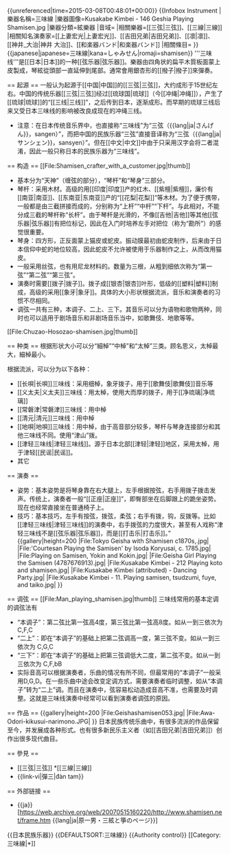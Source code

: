 {{unreferenced|time=2015-03-08T00:48:01+00:00}}
{{Infobox Instrument
|樂器名稱=三味線
|樂器圖像=Kusakabe Kimbei - 146 Geshia Playing Shamisen.jpg
|樂器分類=絃樂器
|音域=
|相關樂器=[[三弦|三弦]]、[[三線|三線]]
|相關知名演奏家=[[上妻宏光|上妻宏光]]、[[吉田兄弟|吉田兄弟]]、[[凛|凛]]、[[神井_大治|神井 大治]]、[[和楽器バンド|和楽器バンド]]
|相關條目=
}}
{{japanese|japanese=三味線|kana=しゃみせん|romaji=shamisen}}
'''三味线'''是[[日本|日本]]的一种[[弦乐器|弦乐器]]。樂器由四角状的扁平木質板面蒙上皮製成，琴絃從頭部一直延伸到尾部。通常會用銀杏形的[[撥子|撥子]]來彈奏。

== 起源 ==
一般认为起源于[[中国|中国]]的[[三弦|三弦]]，大约成形于15世纪左右。中国的传统乐器[[三弦|三弦]]经过[[琉球国|琉球]]（今[[冲绳|冲绳]]），产生了[[琉球|琉球]]的“[[三线|三线]]”，之后传到日本，逐渐成形。而早期的琉球三线后来又受日本三味线的影响被改良成现在的冲绳三线。
* 注意：在日本传统音乐界中，也直接称“三味线”为“三弦（{{lang|ja|さんげん}}，sangen）”，而把中国的民族乐器“三弦”直接音译称为“三弦（{{lang|ja|サンシェン}}，sansyen）”。但在[[中文|中文]]中由于只采用汉字会将二者混淆，因此一般只称日本的民族乐器为“三味线”。

== 构造 ==
[[File:Shamisen_crafter_with_a_customer.jpg|thumb]]
* 基本分为“天神”（缠弦的部分），“琴杆”和“琴身”三部分。
* 琴杆：采用木材。高级的用[[印度|印度]]产的红木、[[紫檀|紫檀]]，廉价有[[南亚|南亚]]、[[东南亚|东南亚]]产的“[[花梨|花梨]]”等木材。为了便于携带，一般都是由三截拼接而成的，分别称为“上杆”“中杆”“下杆”。与此相对，不能分成三截的琴杆称“长杆”。由于琴杆是光滑的，不像[[吉他|吉他]]等其他[[弦乐器|弦乐器]]有把位标记，因此在入门时培养左手对把位（称为“勘所”）的感觉很重要。
* 琴身：四方形，正反面蒙上猫皮或蛇皮。振动膜最初由蛇皮制作，后来由于日本信仰中蛇的地位较高，因此蛇皮不允许被使用于乐器制作之上，从而改用猫皮。
* 一般采用丝弦，也有用尼龙材料的。数量为三根，从粗到细依次称为“第一弦”“第二弦”“第三弦”。
* 演奏时需要[[拨子|拨子]]。拨子成[[银杏|银杏]]叶形，低级的[[塑料|塑料]]制成，高级的采用[[象牙|象牙]]。具体的大小形状根据流派，音乐和演奏者的习惯不尽相同。
* 调弦一共有三种，本调子、二上、三下。其音乐可以分为语物和歌物两种，同时也可以适用于剧场音乐和非剧场音乐当中，如歌舞伎、地歌等等。

[[File:Chuzao-Hosozao-shamisen.jpg|thumb]]

== 种类 ==
根据形状大小可以分“細棹”“中棹”和“太棹”三类。顾名思义，太棹最大，細棹最小。

根据流派，可以分为以下各种：
* [[长唄|长唄]]三味线：采用细棹，象牙拨子，用于[[歌舞伎|歌舞伎]]音乐等
* [[义太夫|义太夫]]三味线：用太棹，使用大而厚的拨子，用于[[净琉璃|净琉璃]]
* [[常磐津|常磐津]]三味线：用中棹
* [[清元|清元]]三味线：用中棹
* [[地唄|地唄]]三味线：用中棹，由于高音部分较多，琴杆与琴身连接部分和其他三味线不同。使用“津山”拨。
* [[津轻三味线|津轻三味线]]。源于日本北部[[津轻|津轻]]地区，采用太棹，用于津轻[[民谣|民谣]]。
* 其它

== 演奏 ==
* 姿势：基本姿势是将琴身靠在右大腿上，左手根据按弦，右手用拨子拨击发声。传统上，演奏者一般“[[正座|正座]]”，即臀部坐在后脚跟上的跪坐姿势。现在也经常直接坐在普通椅子上。
* 技巧：基本技巧，左手有按弦，拨弦，柔弦；右手有拨，钩，反拨等。比如[[津轻三味线|津轻三味线]]的演奏中，右手拨弦的力度很大，甚至有人戏称“津轻三味线不是[[弦乐器|弦乐器]]，而是[[打击乐|打击乐]]。”
{{gallery|height=200
|File:Tokyo Geisha with Shamisen c1870s,.jpg|
|File:'Courtesan Playing the Samisen' by Isoda Koryusai, c. 1785.jpg|
|File:Playing on Samisen, Yokin and Kokin.jpg|
|File:Geisha Girl Playing the Samisen (4787676913).jpg|
|File:Kusakabe Kimbei - 212 Playing koto and shamisen.jpg|
|File:Kusakabe Kimbei (attributed) - Dancing Party.jpg|
|File:Kusakabe Kimbei - 11. Playing samisen, tsudzumi, fuye, and taiko.jpg|
}}

== 调弦 ==
[[File:Man_playing_shamisen.jpg|thumb]]
三味线常用的基本定调的调弦法有
* “本调子”：第二弦比第一弦高4度，第三弦比第一弦高8度。如从一到三依次为 C,F,C
* “二上”：即在“本调子”的基础上把第二弦调高一度，第三弦不变。如从一到三依次为 C,G,C
* “三下”：即在“本调子”的基础上把第三弦调低大二度，第二弦不变。如从一到三依次为 C,F,bB
* 实际音高可以根据演奏者，乐曲的情况有所不同，但最常用的“本调子”一般采用D,G,D。在一些乐曲中途会改变定调方式，需要演奏者临时调整，如从“本调子”转为“二上”调。而且在演奏中，弦容易松动造成音高不准，也需要及时调整。这就是三味线演奏中经常可以看到演奏者调弦的原因。

== 作品 ==
{{gallery|height=200
|File:Geishashamisen053.jpg|
|File:Awa-Odori-kikusui-narimono.JPG|
}}
日本民族传统乐曲中，有很多流派的作品保留至今，并发展成各种形式。也有很多新民乐主义者（如[[吉田兄弟|吉田兄弟]]）创作出很多现代曲目。

== 參見 ==
* [[三弦|三弦]]
*[[三線|三線]]
* {{link-vi|彈三|đàn tam}}

== 外部链接 ==
* {{ja}} [https://web.archive.org/web/20070515160220/http://www.shamisen.net/frame.htm {{lang|ja|原一男・三絃と箏のページ}}]

{{日本民族乐器}}
{{DEFAULTSORT:三味線}}
{{Authority control}}
[[Category:三味線|*]]